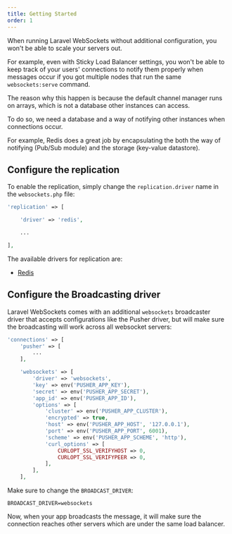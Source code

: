 ```yaml
---
title: Getting Started
order: 1
---
```


When running Laravel WebSockets without additional configuration, you won't be able to scale your servers out.

For example, even with Sticky Load Balancer settings, you won't be able to keep track of your users' connections to notify them properly when messages occur if you got multiple nodes that run the same `websockets:serve` command.

The reason why this happen is because the default channel manager runs on arrays, which is not a database other instances can access.

To do so, we need a database and a way of notifying other instances when connections occur.

For example, Redis does a great job by encapsulating the both the way of notifying (Pub/Sub module) and the storage (key-value datastore).

## Configure the replication

To enable the replication, simply change the `replication.driver` name in the `websockets.php` file:

```php
'replication' => [

    'driver' => 'redis',

    ...

],
```

The available drivers for replication are:

- [Redis](redis)

## Configure the Broadcasting driver

Laravel WebSockets comes with an additional `websockets` broadcaster driver that accepts configurations like the Pusher driver, but will make sure the broadcasting will work across all websocket servers:

```php
'connections' => [
    'pusher' => [
        ...
    ],

    'websockets' => [
        'driver' => 'websockets',
        'key' => env('PUSHER_APP_KEY'),
        'secret' => env('PUSHER_APP_SECRET'),
        'app_id' => env('PUSHER_APP_ID'),
        'options' => [
            'cluster' => env('PUSHER_APP_CLUSTER'),
            'encrypted' => true,
            'host' => env('PUSHER_APP_HOST', '127.0.0.1'),
            'port' => env('PUSHER_APP_PORT', 6001),
            'scheme' => env('PUSHER_APP_SCHEME', 'http'),
            'curl_options' => [
                CURLOPT_SSL_VERIFYHOST => 0,
                CURLOPT_SSL_VERIFYPEER => 0,
            ],
        ],
    ],
```

Make sure to change the `BROADCAST_DRIVER`:

```
BROADCAST_DRIVER=websockets
```

Now, when your app broadcasts the message, it will make sure the connection reaches other servers which are under the same load balancer.
